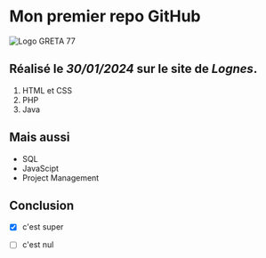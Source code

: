 # Mon premier repo GitHub

 ![Logo GRETA 77](https://www.forpro-creteil.org/images/greta77.png)

## Réalisé le _30/01/2024_ sur le site de *Lognes*.

1. HTML et CSS
2. PHP
3. Java

## Mais aussi

* SQL
* JavaScipt
* Project Management

## Conclusion 
- [x] c'est super
- [ ] c'est nul


